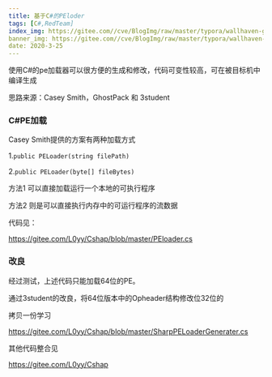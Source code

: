 ```yaml
---
title: 基于C#的PEloder
tags: [C#,RedTeam]
index_img: https://gitee.com//cve/BlogImg/raw/master/typora/wallhaven-g8k8yq.jpg
banner_img: https://gitee.com//cve/BlogImg/raw/master/typora/wallhaven-g8k8yq.jpg
date: 2020-3-25
---
```


使用C#的pe加载器可以很方便的生成和修改，代码可变性较高，可在被目标机中编译生成

思路来源：Casey Smith，GhostPack  和 3student

###  C#PE加载

Casey Smith提供的方案有两种加载方式

1.`public PELoader(string filePath)`

2.`public PELoader(byte[] fileBytes)`

方法1 可以直接加载运行一个本地的可执行程序

方法2 则是可以直接执行内存中的可运行程序的流数据

代码见：

https://gitee.com/L0yy/Cshap/blob/master/PEloader.cs

### 改良

经过测试，上述代码只能加载64位的PE。

通过3student的改良，将64位版本中的Opheader结构修改位32位的



拷贝一份学习

https://gitee.com/L0yy/Cshap/blob/master/SharpPELoaderGenerater.cs

其他代码整合见

https://gitee.com/L0yy/Cshap